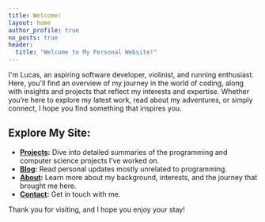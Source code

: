 ```yaml
---
title: Welcome!
layout: home
author_profile: true
no_posts: true
header:
  title: "Welcome to My Personal Website!"
---
```


I'm Lucas, an aspiring software developer, violinist, and running enthusiast. Here, you'll find an overview of my journey in the world of coding, along with insights and projects that reflect my interests and expertise. Whether you’re here to explore my latest work, read about my adventures, or simply connect, I hope you find something that inspires you.

## Explore My Site:
- **[Projects](projects/):** Dive into detailed summaries of the programming and computer science projects I’ve worked on.
- **[Blog](blog/):** Read personal updates mostly unrelated to programming.
- **[About](about/):** Learn more about my background, interests, and the journey that brought me here.
- **[Contact](contact/):** Get in touch with me.

Thank you for visiting, and I hope you enjoy your stay!


